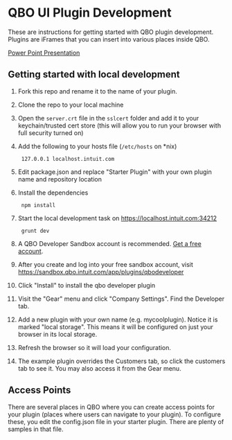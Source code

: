 QBO UI Plugin Development
==================

These are instructions for getting started with QBO plugin development. Plugins are iFrames that you can insert into various places inside QBO.

[Power Point Presentation](https://intuitcloud-my.sharepoint.com/personal/jeffb531_corp_intuit_net/_layouts/15/guestaccess.aspx?guestaccesstoken=78LBdUpBPuqmGe7t%2fb0sePY2BPL9mrX1tKS0FduO86M%3d&docid=06cb70646ccfc46eaa142bd04d431bc9a)

Getting started with local development
-------

1. Fork this repo and rename it to the name of your plugin.
1. Clone the repo to your local machine
1. Open the `server.crt` file in the `sslcert` folder and add it to your keychain/trusted cert store (this will allow you to run your browser with full security turned on)
1. Add the following to your hosts file (`/etc/hosts` on *nix)

        127.0.0.1 localhost.intuit.com

1. Edit package.json and replace "Starter Plugin" with your own plugin name and repository location
1. Install the dependencies

        npm install

1. Start the local development task on https://localhost.intuit.com:34212

        grunt dev

1. A QBO Developer Sandbox account is recommended. [Get a free account]( https://developer.intuit.com).
1. After you create and log into your free sandbox account, visit  https://sandbox.qbo.intuit.com/app/plugins/qbodeveloper
1. Click "Install" to install the qbo developer plugin
1. Visit the "Gear" menu and click "Company Settings". Find the Developer tab.
1. Add a new plugin with your own name (e.g. mycoolplugin). Notice it is marked "local storage". This means it will be configured on just your browser in its local storage.
1. Refresh the browser so it will load your configuration.
1. The example plugin overrides the Customers tab, so click the customers tab to see it. You may also access it from the Gear menu.

Access Points
-------

There are several places in QBO where you can create access points for your plugin (places where users can navigate to your plugin). To configure these, you edit the config.json file in your starter plugin. There are plenty of samples in that file.
